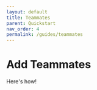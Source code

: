 ```yaml
---
layout: default
title: Teammates
parent: Quickstart
nav_order: 4
permalink: /guides/teammates
---
```


# Add Teammates

Here's how!
